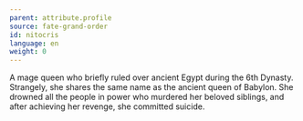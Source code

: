 ```yaml
---
parent: attribute.profile
source: fate-grand-order
id: nitocris
language: en
weight: 0
---
```


A mage queen who briefly ruled over ancient Egypt during the 6th Dynasty.
Strangely, she shares the same name as the ancient queen of Babylon.
She drowned all the people in power who murdered her beloved siblings, and after achieving her revenge, she committed suicide.
